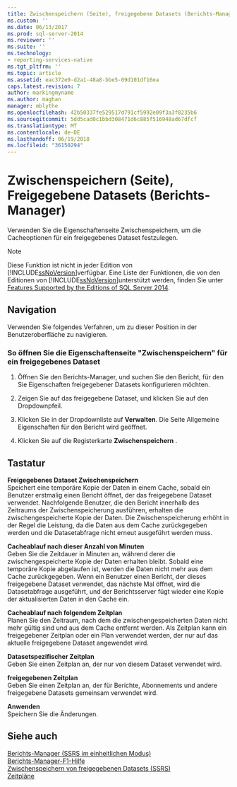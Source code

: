 ```yaml
---
title: Zwischenspeichern (Seite), freigegebene Datasets (Berichts-Manager) | Microsoft Docs
ms.custom: ''
ms.date: 06/13/2017
ms.prod: sql-server-2014
ms.reviewer: ''
ms.suite: ''
ms.technology:
- reporting-services-native
ms.tgt_pltfrm: ''
ms.topic: article
ms.assetid: eac372e9-d2a1-48a8-bbe5-09d101df16ea
caps.latest.revision: 7
author: markingmyname
ms.author: maghan
manager: mblythe
ms.openlocfilehash: 42b50337fe529517d791cf5992e09f3a3f8235b6
ms.sourcegitcommit: 5dd5cad0c1bbd308471d6c885f516948ad67dfcf
ms.translationtype: MT
ms.contentlocale: de-DE
ms.lasthandoff: 06/19/2018
ms.locfileid: "36150294"
---
```

# <a name="caching-page-shared-datasets-report-manager"></a>Zwischenspeichern (Seite), Freigegebene Datasets (Berichts-Manager)
  Verwenden Sie die Eigenschaftenseite Zwischenspeichern, um die Cacheoptionen für ein freigegebenes Dataset festzulegen.  
  
> [!NOTE]  
>  Diese Funktion ist nicht in jeder Edition von [!INCLUDE[ssNoVersion](../includes/ssnoversion-md.md)]verfügbar. Eine Liste der Funktionen, die von den Editionen von [!INCLUDE[ssNoVersion](../includes/ssnoversion-md.md)]unterstützt werden, finden Sie unter [Features Supported by the Editions of SQL Server 2014](../../2014/getting-started/features-supported-by-the-editions-of-sql-server-2014.md).  
  
## <a name="navigation"></a>Navigation  
 Verwenden Sie folgendes Verfahren, um zu dieser Position in der Benutzeroberfläche zu navigieren.  
  
### <a name="to-open-the-caching-properties-page-for-a-shared-dataset"></a>So öffnen Sie die Eigenschaftenseite "Zwischenspeichern" für ein freigegebenes Dataset  
  
1.  Öffnen Sie den Berichts-Manager, und suchen Sie den Bericht, für den Sie Eigenschaften freigegebener Datasets konfigurieren möchten.  
  
2.  Zeigen Sie auf das freigegebene Dataset, und klicken Sie auf den Dropdownpfeil.  
  
3.  Klicken Sie in der Dropdownliste auf **Verwalten**. Die Seite Allgemeine Eigenschaften für den Bericht wird geöffnet.  
  
4.  Klicken Sie auf die Registerkarte **Zwischenspeichern** .  
  
## <a name="options"></a>Tastatur  
 **Freigegebenes Dataset Zwischenspeichern**  
 Speichert eine temporäre Kopie der Daten in einem Cache, sobald ein Benutzer erstmalig einen Bericht öffnet, der das freigegebene Dataset verwendet. Nachfolgende Benutzer, die den Bericht innerhalb des Zeitraums der Zwischenspeicherung ausführen, erhalten die zwischengespeicherte Kopie der Daten. Die Zwischenspeicherung erhöht in der Regel die Leistung, da die Daten aus dem Cache zurückgegeben werden und die Datasetabfrage nicht erneut ausgeführt werden muss.  
  
 **Cacheablauf nach dieser Anzahl von Minuten**  
 Geben Sie die Zeitdauer in Minuten an, während derer die zwischengespeicherte Kopie der Daten erhalten bleibt. Sobald eine temporäre Kopie abgelaufen ist, werden die Daten nicht mehr aus dem Cache zurückgegeben. Wenn ein Benutzer einen Bericht, der dieses freigegebene Dataset verwendet, das nächste Mal öffnet, wird die Datasetabfrage ausgeführt, und der Berichtsserver fügt wieder eine Kopie der aktualisierten Daten in den Cache ein.  
  
 **Cacheablauf nach folgendem Zeitplan**  
 Planen Sie den Zeitraum, nach dem die zwischengespeicherten Daten nicht mehr gültig sind und aus dem Cache entfernt werden. Als Zeitplan kann ein freigegebener Zeitplan oder ein Plan verwendet werden, der nur auf das aktuelle freigegebene Dataset angewendet wird.  
  
 **Datasetspezifischer Zeitplan**  
 Geben Sie einen Zeitplan an, der nur von diesem Dataset verwendet wird.  
  
 **freigegebenen Zeitplan**  
 Geben Sie einen Zeitplan an, der für Berichte, Abonnements und andere freigegebene Datasets gemeinsam verwendet wird.  
  
 **Anwenden**  
 Speichern Sie die Änderungen.  
  
## <a name="see-also"></a>Siehe auch  
 [Berichts-Manager &#40;SSRS im einheitlichen Modus&#41;](../../2014/reporting-services/report-manager-ssrs-native-mode.md)   
 [Berichts-Manager-F1-Hilfe](../../2014/reporting-services/report-manager-f1-help.md)   
 [Zwischenspeichern von freigegebenen Datasets (SSRS)](report-server/cache-shared-datasets-ssrs.md)   
 [Zeitpläne](subscriptions/schedules.md)  
  
  